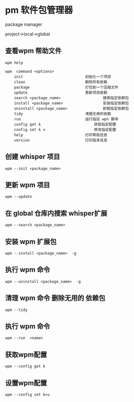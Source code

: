 # pm 软件包管理器
package manager


project->local->global

## 查看wpm 帮助文件
```
wpm help
```

```
wpm  command <options>
	init 							初始化一个项目
	clean							删除所有依赖
	package							打包到一个压缩文件
	update  						更新项目依赖
	search <package_name>  					搜索指定依赖包
	install <package_name>  				安装指定依赖包
	uninstall <package_name> 				卸载指定依赖包
	tidy							清理无用的依赖
	run 							运行指定 wpn 脚本
	config get k 						获取指定配置
	config set k v		 				修改指定配置
	help							打印帮助信息
	version							打印版本信息
```

## 创建 whisper 项目
```
wpm --init <package_name>
```

## 更新 wpm 项目
```
wpm --update
```

## 在 global 仓库内搜索 whisper扩展
```
wpm --search <package_name>
```

## 安装 wpm 扩展包
```
wpm --install <package_name>  -g
```

## 执行 wpm 命令
```
wpm --uninstall <package_name>  -g
```

## 清理 wpm 命令 删除无用的 依赖包
```
wpm --tidy
```

## 执行 wpm 命令
```
wpm --run  <name>
```

## 获取wpm配置
```
wpm --config get k
```

## 设置wpm配置
```
wpm --config set k=v
```

